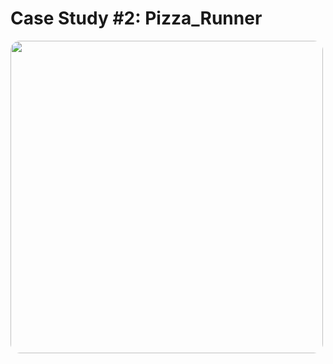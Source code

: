 # Case Study #2: Pizza_Runner

<div style="width: 500px; height: 500px; overflow: hidden; border-radius: 15px;">
  <img src="https://github.com/user-attachments/assets/880dba8f-c3ea-4deb-8825-260b93c5acfa" width="500" height="500" style="display: block;">
</div>
